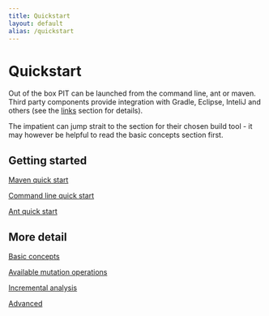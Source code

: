 ```yaml
---
title: Quickstart
layout: default
alias: /quickstart
---
```


# Quickstart

Out of the box PIT can be launched from the command line, ant or maven. Third party
components provide integration with Gradle, Eclipse, InteliJ and others (see the [links](/links "links") section for details).

The impatient can jump strait to the section for their chosen build tool - it may however be helpful to read the basic concepts section first.

## Getting started

[Maven quick start](/quickstart/maven "Maven quick start")

[Command line quick start](/quickstart/commandline "Command line quick start")

[Ant quick start](/quickstart/ant "Ant quick start")


## More detail

[Basic concepts](/quickstart/basic_concepts "Basic concepts")

[Available mutation operations](/quickstart/mutators "Available mutation operations")

[Incremental analysis](/quickstart/incremental_analysis "Incremental analysis")

[Advanced](/quickstart/advanced "Advanced usage") 

